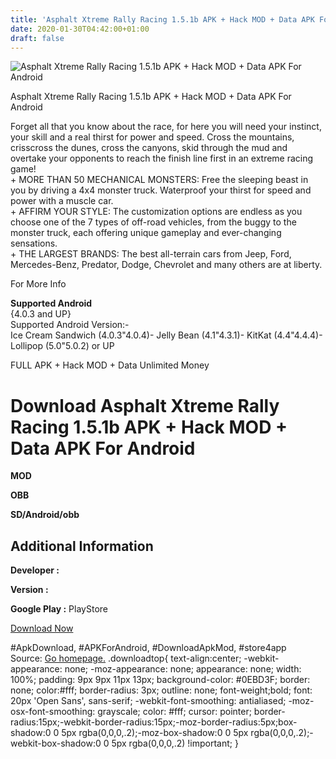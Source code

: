 ```yaml
---
title: 'Asphalt Xtreme Rally Racing 1.5.1b APK + Hack MOD + Data APK For Android'
date: 2020-01-30T04:42:00+01:00
draft: false
---
```


![Asphalt Xtreme Rally Racing 1.5.1b APK + Hack MOD + Data APK For Android](https://i0.wp.com/apkhome.net/wp-content/uploads/2017/06/Asphalt-Xtreme-Rally-Racing-1.5.1b.png "Asphalt Xtreme Rally Racing 1.5.1b APK + Hack MOD + Data APK For Android")

  

Asphalt Xtreme Rally Racing 1.5.1b APK + Hack MOD + Data APK For Android

Forget all that you know about the race, for here you will need your instinct, your skill and a real thirst for power and speed. Cross the mountains, crisscross the dunes, cross the canyons, skid through the mud and overtake your opponents to reach the finish line first in an extreme racing game!  
\+ MORE THAN 50 MECHANICAL MONSTERS: Free the sleeping beast in you by driving a 4x4 monster truck. Waterproof your thirst for speed and power with a muscle car.  
\+ AFFIRM YOUR STYLE: The customization options are endless as you choose one of the 7 types of off-road vehicles, from the buggy to the monster truck, each offering unique gameplay and ever-changing sensations.  
\+ THE LARGEST BRANDS: The best all-terrain cars from Jeep, Ford, Mercedes-Benz, Predator, Dodge, Chevrolet and many others are at liberty.

For More Info

**Supported Android**  
{4.0.3 and UP}  
Supported Android Version:-  
Ice Cream Sandwich (4.0.3"4.0.4)- Jelly Bean (4.1"4.3.1)- KitKat (4.4"4.4.4)- Lollipop (5.0"5.0.2) or UP

FULL APK + Hack MOD + Data Unlimited Money

Download Asphalt Xtreme Rally Racing 1.5.1b APK + Hack MOD + Data APK For Android
=================================================================================

**MOD**

**OBB**

**SD/Android/obb**

Additional Information
----------------------

**Developer :**

**Version :**

**Google Play :** PlayStore

  

[Download Now](https://store4app.co/post/asphalt-xtreme-rally-racing-1-5-1b-apk-hack-mod-data-apk-for-android_1573671245)

  
#ApkDownload, #APKForAndroid, #DownloadApkMod, #store4app  
Source: [Go homepage.](https://store4app.co/post/asphalt-xtreme-rally-racing-1-5-1b-apk-hack-mod-data-apk-for-android_1573671245) .downloadtop{ text-align:center; -webkit-appearance: none; -moz-appearance: none; appearance: none; width: 100%; padding: 9px 9px 11px 13px; background-color: #0EBD3F; border: none; color:#fff; border-radius: 3px; outline: none; font-weight;bold; font: 20px 'Open Sans', sans-serif; -webkit-font-smoothing: antialiased; -moz-osx-font-smoothing: grayscale; color: #fff; cursor: pointer; border-radius:15px;-webkit-border-radius:15px;-moz-border-radius:5px;box-shadow:0 0 5px rgba(0,0,0,.2);-moz-box-shadow:0 0 5px rgba(0,0,0,.2);-webkit-box-shadow:0 0 5px rgba(0,0,0,.2) !important; }